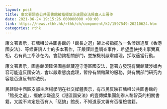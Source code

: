 ```yaml
---
layout: post
title: 康文署調查公共圖書館被指擺放涉違國安法候審人士著作
date: 2021-06-24 19:15:26.000000000 +08:00
link: https://news.rthk.hk/rthk/ch/component/k2/1597549-20210624.htm
categories: rthk
---
```


康文署表示，石塘咀公共圖書館的「館長之選」架上被指擺放一名涉嫌違反《香港國安法》、等候審訊人士的多本著作，正嚴謹詳盡調查事件，希望盡快找出事實真相，若有員工牽涉在內，會諮詢相關部門，並按機制嚴肅處理，採取適當行動。

康文署表示，圖書館須確保圖書館藏遵守港區國安法，當署方發現有關館藏涉嫌內容可能違反國安法，會以嚴肅態度處理，暫停有關館藏的服務，與有關部門研究內容是否違反有關法例。

民建聯中西區支部主席楊學明在社交媒體表示，有市民反映石塘咀公共圖書館的「館長之選」，擺放涉嫌違反《港區國安法》的壹傳媒集團創辦人黎智英的相關書籍，又說不肯定是否有人「惡搞」館長，不知道康文署有否覆檢書籍。

